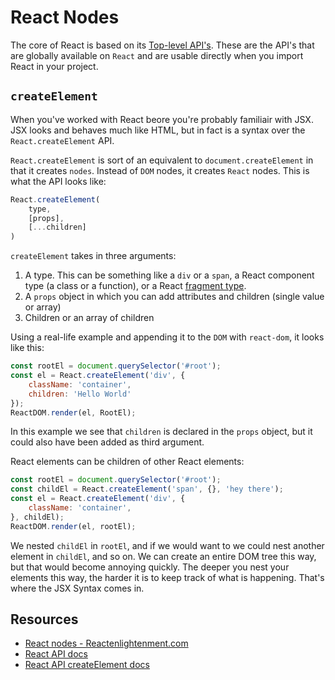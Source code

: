 # React Nodes

The core of React is based on its [Top-level API's](https://reactjs.org/docs/react-api.html). These are the API's that are globally available on `React` and are usable directly when you import React in your project.

## `createElement`

When you've worked with React beore you're probably familiair with JSX. JSX looks and behaves much like HTML, but in fact is a syntax over the `React.createElement` API.

`React.createElement` is sort of an equivalent to `document.createElement` in that it creates `nodes`. Instead of `DOM` nodes, it creates `React` nodes. This is what the API looks like:

```javascript
React.createElement(
    type,
    [props],
    [...children]
)
```

`createElement` takes in three arguments:

1. A type. This can be something like a `div` or a `span`, a React component type (a class or a function), or a React [fragment type](https://reactjs.org/docs/fragments.html).
1. A `props` object in which you can add attributes and children (single value or array)
1. Children or an array of children

Using a real-life example and appending it to the `DOM` with `react-dom`, it looks like this:

```javascript
const rootEl = document.querySelector('#root');
const el = React.createElement('div', {
    className: 'container',
    children: 'Hello World'
});
ReactDOM.render(el, RootEl);
```

In this example we see that `children` is declared in the `props` object, but it could also have been added as third argument.

React elements can be children of other React elements:

```javascript
const rootEl = document.querySelector('#root');
const childEl = React.createElement('span', {}, 'hey there');
const el = React.createElement('div', {
    className: 'container',
}, childEl);
ReactDOM.render(el, rootEl);
```

We nested `childEl` in `rootEl`, and if we would want to we could nest another element in `childEl`, and so on. We can create an entire DOM tree this way, but that would become annoying quickly. The deeper you nest your elements this way, the harder it is to keep track of what is happening. That's where the JSX Syntax comes in.

## Resources

- [React nodes - Reactenlightenment.com](https://www.reactenlightenment.com/react-nodes.html)
- [React API docs](https://reactjs.org/docs/react-api.html)
- [React API createElement docs](https://reactjs.org/docs/react-api.html#createelement)